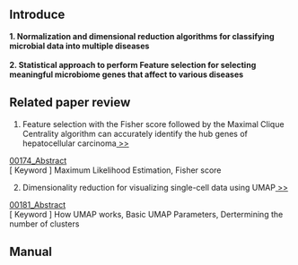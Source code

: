 ## Introduce

<b>1. Normalization and dimensional reduction algorithms for classifying microbial data into multiple diseases</b><br><br>
<b>2. Statistical approach to perform Feature selection for selecting meaningful microbiome genes that affect to various diseases</b>


## Related paper review
1. Feature selection with the Fisher score followed by the Maximal Clique Centrality algorithm can accurately identify the hub genes of hepatocellular carcinoma[ >>](https://www.nature.com/articles/s41598-019-53471-0) 

[00174_Abstract](https://github.com/Jin-Baek/Human-microbiome.research/blob/main/00174_Abstract.pdf)<br>
[ Keyword ] Maximum Likelihood Estimation, Fisher score


2. Dimensionality reduction for visualizing single-cell data using UMAP[ >>](https://www.nature.com/articles/nbt.4314)

[00181_Abstract](https://github.com/Jin-Baek/Human-microbiome.research/blob/main/00181_Abstract.pdf)<br>
[ Keyword ] How UMAP works, Basic UMAP Parameters, Dertermining the number of clusters

## Manual
